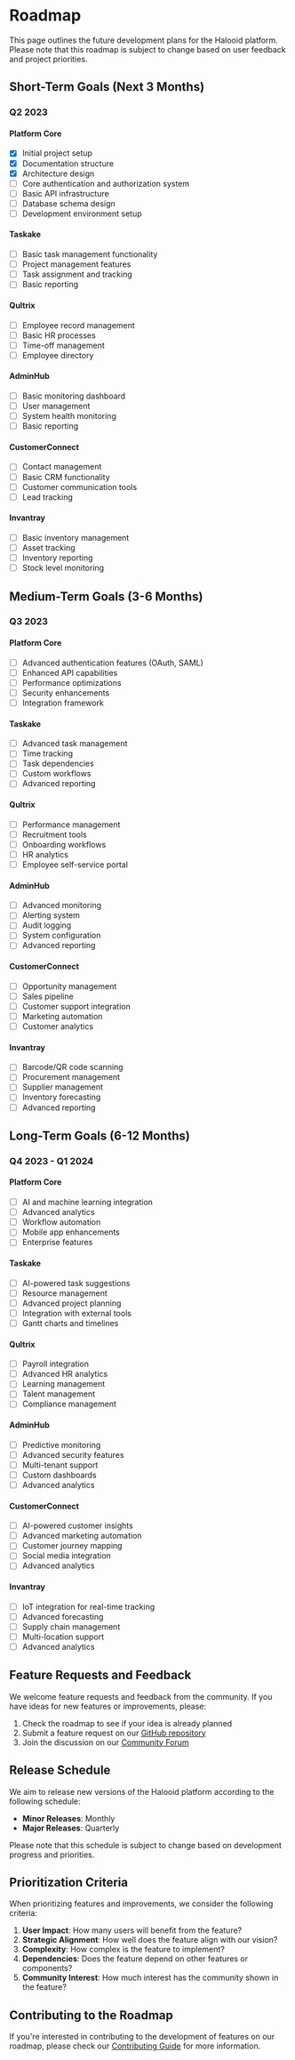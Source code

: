 # Roadmap

This page outlines the future development plans for the Halooid platform. Please note that this roadmap is subject to change based on user feedback and project priorities.

## Short-Term Goals (Next 3 Months)

### Q2 2023

#### Platform Core
- [x] Initial project setup
- [x] Documentation structure
- [x] Architecture design
- [ ] Core authentication and authorization system
- [ ] Basic API infrastructure
- [ ] Database schema design
- [ ] Development environment setup

#### Taskake
- [ ] Basic task management functionality
- [ ] Project management features
- [ ] Task assignment and tracking
- [ ] Basic reporting

#### Qultrix
- [ ] Employee record management
- [ ] Basic HR processes
- [ ] Time-off management
- [ ] Employee directory

#### AdminHub
- [ ] Basic monitoring dashboard
- [ ] User management
- [ ] System health monitoring
- [ ] Basic reporting

#### CustomerConnect
- [ ] Contact management
- [ ] Basic CRM functionality
- [ ] Customer communication tools
- [ ] Lead tracking

#### Invantray
- [ ] Basic inventory management
- [ ] Asset tracking
- [ ] Inventory reporting
- [ ] Stock level monitoring

## Medium-Term Goals (3-6 Months)

### Q3 2023

#### Platform Core
- [ ] Advanced authentication features (OAuth, SAML)
- [ ] Enhanced API capabilities
- [ ] Performance optimizations
- [ ] Security enhancements
- [ ] Integration framework

#### Taskake
- [ ] Advanced task management
- [ ] Time tracking
- [ ] Task dependencies
- [ ] Custom workflows
- [ ] Advanced reporting

#### Qultrix
- [ ] Performance management
- [ ] Recruitment tools
- [ ] Onboarding workflows
- [ ] HR analytics
- [ ] Employee self-service portal

#### AdminHub
- [ ] Advanced monitoring
- [ ] Alerting system
- [ ] Audit logging
- [ ] System configuration
- [ ] Advanced reporting

#### CustomerConnect
- [ ] Opportunity management
- [ ] Sales pipeline
- [ ] Customer support integration
- [ ] Marketing automation
- [ ] Customer analytics

#### Invantray
- [ ] Barcode/QR code scanning
- [ ] Procurement management
- [ ] Supplier management
- [ ] Inventory forecasting
- [ ] Advanced reporting

## Long-Term Goals (6-12 Months)

### Q4 2023 - Q1 2024

#### Platform Core
- [ ] AI and machine learning integration
- [ ] Advanced analytics
- [ ] Workflow automation
- [ ] Mobile app enhancements
- [ ] Enterprise features

#### Taskake
- [ ] AI-powered task suggestions
- [ ] Resource management
- [ ] Advanced project planning
- [ ] Integration with external tools
- [ ] Gantt charts and timelines

#### Qultrix
- [ ] Payroll integration
- [ ] Advanced HR analytics
- [ ] Learning management
- [ ] Talent management
- [ ] Compliance management

#### AdminHub
- [ ] Predictive monitoring
- [ ] Advanced security features
- [ ] Multi-tenant support
- [ ] Custom dashboards
- [ ] Advanced analytics

#### CustomerConnect
- [ ] AI-powered customer insights
- [ ] Advanced marketing automation
- [ ] Customer journey mapping
- [ ] Social media integration
- [ ] Advanced analytics

#### Invantray
- [ ] IoT integration for real-time tracking
- [ ] Advanced forecasting
- [ ] Supply chain management
- [ ] Multi-location support
- [ ] Advanced analytics

## Feature Requests and Feedback

We welcome feature requests and feedback from the community. If you have ideas for new features or improvements, please:

1. Check the roadmap to see if your idea is already planned
2. Submit a feature request on our [GitHub repository](https://github.com/yourusername/halooid/issues)
3. Join the discussion on our [Community Forum](https://community.halooid.com)

## Release Schedule

We aim to release new versions of the Halooid platform according to the following schedule:

- **Minor Releases**: Monthly
- **Major Releases**: Quarterly

Please note that this schedule is subject to change based on development progress and priorities.

## Prioritization Criteria

When prioritizing features and improvements, we consider the following criteria:

1. **User Impact**: How many users will benefit from the feature?
2. **Strategic Alignment**: How well does the feature align with our vision?
3. **Complexity**: How complex is the feature to implement?
4. **Dependencies**: Does the feature depend on other features or components?
5. **Community Interest**: How much interest has the community shown in the feature?

## Contributing to the Roadmap

If you're interested in contributing to the development of features on our roadmap, please check our [Contributing Guide](contributing/index.md) for more information.

